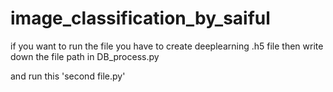 # image_classification_by_saiful

if you want to run the file you have to create  deeplearning .h5 file
then write down the file path in DB_process.py

and run this 'second file.py'
